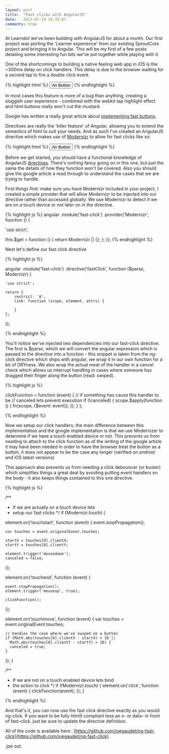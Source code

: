 ```yaml
---
layout: post
title:  "Fast clicks with AngularJS"
date:   2013-07-19 16:35:07
comments: true
---
```


At Learndot we've been building with AngularJS for about a month. Our first project was porting the 'Learner experience' from our existing SproutCore project and bringing it to Angular. This will be my first of a few posts detailing some interesting fun bits we've put together while playing with it. 

One of the shortcomings to building a native feeling web app in iOS is the ~300ms delay on click handlers. This delay is due to the browser waiting for a second tap to fire a double click event. 

{% highlight html %}
	<button onclick="someClickFunction()">An Button</button>
{% endhighlight %}

In most cases this feature is more of a bug than anything, creating a sluggish user experience - combined with the webkit tap highlight effect and html buttons really won't cut the mustard.

Google has written a really great article about [implementing fast buttons](https://developers.google.com/mobile/articles/fast_buttons). 

Directives are really the 'killer feature' of Angular, allowing you to extend the semantics of html to suit your needs. And as such I've created an AngularJS directive which makes use of [Modernizr](http://modernizr.com/) to allow for fast clicks like so:

{% highlight html %}
	<button fast-click="someClickFunction()">An Button</button>
{% endhighlight %}

Before we get started, you should have a functional knowledge of AngularJS [directives](httpu//docs.angularjs.org/guide/directive). There's nothing fancy going on in this one, but just the same the details of how they function won't be covered. Also you should give the google article a read through to understand the cases that we are trying to handle.

First things first: make sure you have Modernizr included in your project, I created a simple provider that will allow Modernizr to be injected into our directive rather than accessed globally. We use Modernizr to detect if we are on a touch device or not later on in the directive.

{% highlight js %}
angular
.module('fast-click')
.provider('Modernizr', function () {

  'use strict';

  this.$get = function () {
    return Modernizr || {};
  };
});
{% endhighlight %}

Next let's define our fast click directive 

{% highlight js %}

angular
.module('fast-click')
.directive('fastClick', function ($parse, Modernizr) {

	'use strict';

	return {
		restrict: 'A',
		link: function (scope, element, attrs) {

	 	}
	};
});

{% endhighlight %}

You'll notice we've injected two dependencies into our fast-click directive. The first is $parse, which we will convert the angular expression which is passed to the directive into a function - this snippet is taken from the ng-click directive which ships with angular, we wrap it in our own function for a bit of DRYness. We also wrap the actual meat of the handler in a cancel check which allows us interrupt handling in cases where someone has dragged their finger along the button (read: swiped).

{% highlight js %}

clickFunction = function (event) {
	// if something has cause this handler to be
	// canceled lets prevent execution
	if (!canceled) {
		scope.$apply(function () {
    	fn(scope, {$event: event});
		});
	}
};

{% endhighlight %}

Now we setup our click handlers, the main difference between this implementation and the google implementation is that we use Modernizer to determine if we have a touch enabled device or not. This prevents us from needing to attach to the click function as of the writing of the google article it may have been needed in order to have the browser treat the button as a button, it does not appear to be the case any longer (verified on android and iOS latest versions)

This approach also prevents us from needing a click debouncer (or buster) which simplifies things a great deal by avoiding putting event handlers on the body - it also keeps things contained to this one directive.

{% highlight js %}

/**
 * If we are actually on a touch device lets
 * setup our fast clicks
 */
if (Modernizr.touch) {

  element.on('touchstart', function (event) {
    event.stopPropagation();

    var touches = event.originalEvent.touches;

    startX = touches[0].clientX;
    startY = touches[0].clientY;

    element.trigger('mousedown');
    canceled = false;
  });

  element.on('touchend', function (event) {

    event.stopPropagation();
    element.trigger('mouseup', true);

    clickFunction();
  });

  element.on('touchmove', function (event) {
    var touches = event.originalEvent.touches;

    // handles the case where we've swiped on a button
    if (Math.abs(touches[0].clientX - startX) > 10 ||
      Math.abs(touches[0].clientY - startY) > 10) {
      canceled = true;
    }
  });
}

/**
 * If we are not on a touch enabled device lets bind
 * the action to click
 */
if (!Modernizr.touch) {
  element.on('click', function (event) {
    clickFunction(event);
  });
}

{% endhighlight %}

And that's it, you can now use the fast click directive exactly as you would ng-click. If you want to be fully html5 compliant toss an x- or data- in front of fast-click, just be sure to update the directive definition.

All of the code is available here : [https://github.com/joegaudet/ng-fast-click](https://github.com/joegaudet/ng-fast-click).

.joe out.

